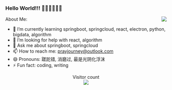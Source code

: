 ### Hello World!!! 🍬🍭🥤🍒🍓🌻
<img align="right" src="https://github-readme-stats.vercel.app/api?username=prayjourney&show_icons=true&icon_color=CE1D2D&text_color=718096&bg_color=ffffff&hide_title=true" />

About Me:
- 🌱 I’m currently learning springboot, springcloud, react, electron, python, bigdata, algorithm
- 🤔 I’m looking for help with react, algorithm
- 💬 Ask me about springboot, springcloud
- 📫 How to reach me: prayjourney@outlook.com
- 😄 Pronouns: 蹉跎错, 消磨过, 最是光阴化浮沫
- ⚡ Fun fact: coding, writing
<p align="center"> 
  Visitor count<br>
  <img src="https://profile-counter.glitch.me/prayjourney/count.svg" />
</p>
